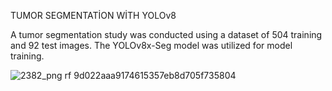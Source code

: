  TUMOR SEGMENTATİON WİTH YOLOv8

A tumor segmentation study was conducted using a dataset of 504 training and 92 test images. The YOLOv8x-Seg model was utilized for model training.



![2382_png rf 9d022aaa9174615357eb8d705f735804](https://github.com/LeCola49/brain_tumor_segmentation/assets/64169382/26e7d813-36c5-4711-9650-54f90ba3f7df)

